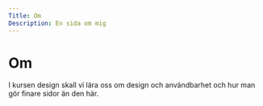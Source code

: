 ```yaml
---
Title: Om
Description: En sida om mig
---
```


# Om

I kursen design skall vi lära oss om design och användbarhet och hur man gör finare sidor än
den här.
